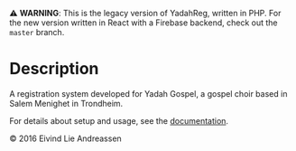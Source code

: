 ⚠️ **WARNING**: This is the legacy version of YadahReg, written in PHP. For the new version written in React with a Firebase backend, check out the `master` branch.

# Description

A registration system developed for Yadah Gospel, a gospel choir based in Salem Menighet in Trondheim.

For details about setup and usage, see the [documentation](docs/index.md).

&copy; 2016 Eivind Lie Andreassen 
